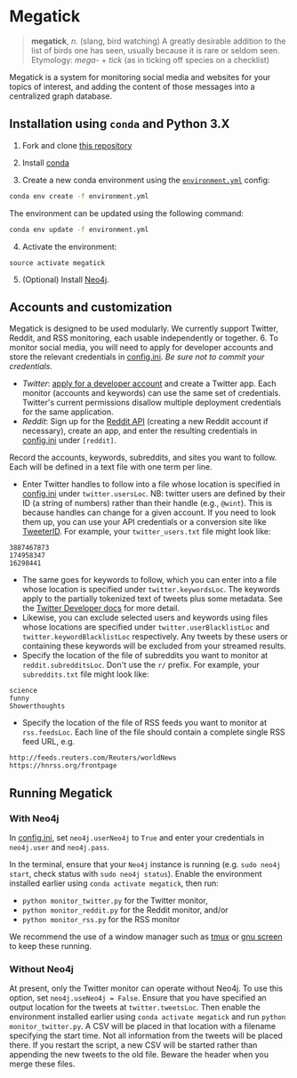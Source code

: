 # Megatick

> **megatick**, _n._
> (slang, bird watching) A greatly desirable addition to the list of birds one has seen, usually because it is rare or seldom seen.
> Etymology: _mega-_ +‎ _tick_ (as in ticking off species on a checklist)

Megatick is a system for monitoring social media and websites for your topics of interest, and adding the content of those messages into a centralized graph database.

## Installation using `conda` and Python 3.X

1. Fork and clone [this repository](https://github.com/ucd-tronto/megatick)

2. Install [conda](http://conda.pydata.org/miniconda.html)

3. Create a new conda environment using the [`environment.yml`](environment.yml) config:

```bash
conda env create -f environment.yml
```
The environment can be updated using the following command:

```bash
conda env update -f environment.yml
```

4. Activate the environment:
```conda
source activate megatick
```

5. (Optional) Install [Neo4j](https://neo4j.com/docs/operations-manual/current/installation/).

## Accounts and customization

Megatick is designed to be used modularly. We currently support Twitter, Reddit, and RSS monitoring, each usable independently or together.
6. To monitor social media, you will need to apply for developer accounts and store the relevant credentials in [config.ini](config.ini). *Be sure not to commit your credentials.*
  * _Twitter_: [apply for a developer account](https://developer.twitter.com/en/apply-for-access) and create a Twitter app. Each monitor (accounts and keywords) can use the same set of credentials. Twitter's current permissions disallow multiple deployment credentials for the same application.
  * _Reddit_: Sign up for the [Reddit API](https://www.reddit.com/wiki/api) (creating a new Reddit account if necessary), create an app, and enter the resulting credentials in [config.ini](config.ini) under `[reddit]`.

Record the accounts, keywords, subreddits, and sites you want to follow. Each will be defined in a text file with one term per line. 
  * Enter Twitter handles to follow into a file whose location is specified in [config.ini](config.ini) under `twitter.usersLoc`. NB: twitter users are defined by their ID (a string of numbers) rather than their handle (e.g., `@wint`). This is because handles can change for a given account. If you need to look them up, you can use your API credentials or a conversion site like [TweeterID](https://tweeterid.com/). For example, your `twitter_users.txt` file might look like:
```
3887467873
174958347
16298441
```
  * The same goes for keywords to follow, which you can enter into a file whose location is specified under `twitter.keywordsLoc`. The keywords apply to the partially tokenized text of tweets plus some metadata. See the [Twitter Developer docs](https://developer.twitter.com/en/docs/tweets/search/guides/standard-operators) for more detail.
  * Likewise, you can exclude selected users and keywords using files whose locations are specified under `twitter.userBlacklistLoc` and `twitter.keywordBlacklistLoc` respectively. Any tweets by these users or containing these keywords will be excluded from your streamed results.
  * Specify the location of the file of subreddits you want to monitor at `reddit.subredditsLoc`. Don't use the `r/` prefix. For example, your `subreddits.txt` file might look like:
  ```
  science
  funny
  Showerthoughts
  ```
  * Specify the location of the file of RSS feeds you want to monitor at `rss.feedsLoc`. Each line of the file should contain a complete single RSS feed URL, e.g.
  ```
  http://feeds.reuters.com/Reuters/worldNews
  https://hnrss.org/frontpage
  ```

## Running Megatick

### With Neo4j

In [config.ini](config.ini), set `neo4j.userNeo4j` to `True` and enter your credentials in `neo4j.user` and `neo4j.pass`.

In the terminal, ensure that your `Neo4j` instance is running (e.g. `sudo neo4j start`, check status with `sudo neo4j status`). Enable the environment installed earlier using `conda activate megatick`, then run:

* `python monitor_twitter.py` for the Twitter monitor,
* `python monitor_reddit.py` for the Reddit monitor, and/or
* `python monitor_rss.py` for the RSS monitor

We recommend the use of a window manager such as [tmux](https://github.com/tmux/tmux) or [gnu screen](https://www.gnu.org/software/screen/) to keep these running.

### Without Neo4j

At present, only the Twitter monitor can operate without Neo4j. To use this option, set `neo4j.useNeo4j = False`. Ensure that you have specified an output location for the tweets at `twitter.tweetsLoc`. Then enable the environment installed earlier using `conda activate megatick` and run `python monitor_twitter.py`. A CSV will be placed in that location with a filename specifying the start time. Not all information from the tweets will be placed there. If you restart the script, a new CSV will be started rather than appending the new tweets to the old file. Beware the header when you merge these files.

